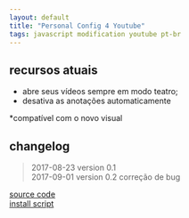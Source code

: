 ```yaml
---
layout: default
title: "Personal Config 4 Youtube"
tags: javascript modification youtube pt-br
---
```


## recursos atuais
* abre seus vídeos sempre em modo teatro;  
* desativa as anotações automaticamente

*compatível com o novo visual

## changelog
> 2017-08-23 version 0.1  
2017-09-01 version 0.2 correção de bug

[source code](https://github.com/h01000110/js-scripts/blob/master/personal-config-youtube.user.js)  
[install script](https://github.com/h01000110/js-scripts/raw/master/personal-config-youtube.user.js)
